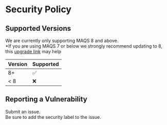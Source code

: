 # Security Policy

## Supported Versions
We are currently only supporting MAQS 8 and above.  
*If you are using MAQS 7 or below we strongly recommend updating to 8, this [upgrade link](https://MAQS-Framework.github.io/maqs-dotnet/#/MAQS_8/UpgradingFromMAQS7ToMAQS8) may help

| Version | Supported          |
| ------- | ------------------ |
| 8+   | :white_check_mark: |
| < 8   | :x:                |

## Reporting a Vulnerability

Submit an issue.  
Be sure to add the security label to the issue.
